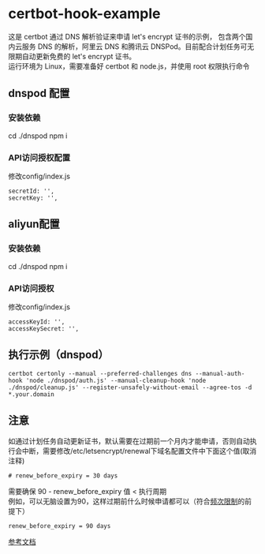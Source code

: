 # certbot-hook-example

这是 certbot 通过 DNS 解析验证来申请 let's encrypt 证书的示例，
包含两个国内云服务 DNS 的解析，阿里云 DNS 和腾讯云 DNSPod。目前配合计划任务可无限期自动更新免费的 let's encrypt 证书。  
运行环境为 Linux，需要准备好 certbot 和 node.js，并使用 root 权限执行命令  
## dnspod 配置  
### 安装依赖
cd ./dnspod
npm i
### API访问授权配置 
修改config/index.js
```
secretId: '',
secretKey: '',
```

## aliyun配置  
### 安装依赖
cd ./dnspod
npm i
### API访问授权
修改config/index.js
```
accessKeyId: '',
accessKeySecret: '',
```

## 执行示例（dnspod）
```
certbot certonly --manual --preferred-challenges dns --manual-auth-hook 'node ./dnspod/auth.js' --manual-cleanup-hook 'node ./dnspod/cleanup.js' --register-unsafely-without-email --agree-tos -d *.your.domain
```

## 注意
如通过计划任务自动更新证书，默认需要在过期前一个月内才能申请，否则自动执行会中断，需要修改/etc/letsencrypt/renewal下域名配置文件中下面这个值(取消注释)

```
# renew_before_expiry = 30 days
```

需要确保 90 - renew_before_expiry 值 < 执行周期  
例如，可以无脑设置为90，这样过期前什么时候申请都可以（符合[频次限制](https://letsencrypt.org/zh-cn/docs/rate-limits/)的前提下）

```
renew_before_expiry = 90 days
```

[参考文档](https://certbot.eff.org/docs/using.html#pre-and-post-validation-hooks)
